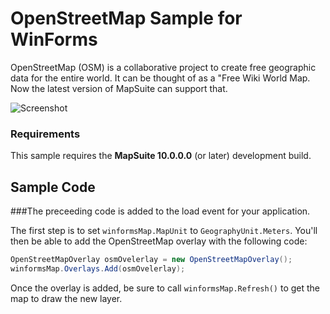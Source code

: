 # OpenStreetMap Sample for WinForms
OpenStreetMap (OSM) is a collaborative project to create free geographic data for the entire world. It can be thought of as a "Free Wiki World Map. 
Now the latest version of MapSuite can support that. 

![Screenshot](https://github.com/thinkgeogithub/TestRepo/blob/master/friendsnetwork.png)

### Requirements
This sample requires the **MapSuite 10.0.0.0** (or later) development build.

## Sample Code

###The preceeding code is added to the load event for your application.

The first step is to set `winformsMap.MapUnit` to `GeographyUnit.Meters`. 
You'll then be able to add the OpenStreetMap overlay with the following code:
```csharp
OpenStreetMapOverlay osmOvelerlay = new OpenStreetMapOverlay();
winformsMap.Overlays.Add(osmOvelerlay);
```
Once the overlay is added, be sure to call `winformsMap.Refresh()` to get the map to draw the new layer. 








